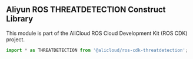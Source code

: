 ## Aliyun ROS THREATDETECTION Construct Library

This module is part of the AliCloud ROS Cloud Development Kit (ROS CDK) project.

```python
import * as THREATDETECTION from '@alicloud/ros-cdk-threatdetection';
```
